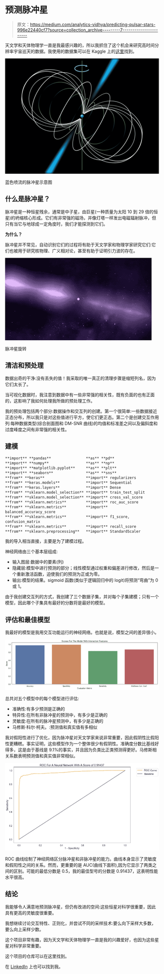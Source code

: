 # 预测脉冲星

> 原文：<https://medium.com/analytics-vidhya/predicting-pulsar-stars-996e22440cf7?source=collection_archive---------7----------------------->

天文学和天体物理学一直是我最感兴趣的，所以我抓住了这个机会来研究高时间分辨率宇宙巡天的数据。我使用的数据集可以在 Kaggle 上的[这里](https://www.kaggle.com/pavanraj159/predicting-a-pulsar-star)找到。

![](img/3c786daddaf0b774a0edbc991a3f0b5d.png)

蓝色喷流的脉冲星示意图

## 什么是脉冲星？

脉冲星是一种恒星残余，通常是中子星，由巨星(一种质量为太阳 10 到 29 倍的恒星)的坍缩核心形成。它们有非常强的磁场，并像灯塔一样发出电磁辐射脉冲，但只有当它与地球成一定角度时，我们才能探测到它们。

**为什么？**

脉冲星并不常见，自动识别它们的过程将有助于天文学家和物理学家研究它们:它们也被用于研究核物理、广义相对论，甚至有助于证明引力波的存在。

![](img/a2af69aaaeb9d7628aaa29e216ec4f12.png)

脉冲星旋转

## 清洁和预处理

数据出奇的干净:没有丢失的值！我采取的唯一真正的清理步骤是缩短列名，因为它们太长了。

当可视化数据时，我注意到数据中有一些非常强的相关性，既有负面的也有正面的，这影响了我如何处理我所做的预处理工作。

我的预处理包括两个部分:数据操作和交互列的创建。第一个很简单:一些数据接近正态分布，所以我只是对这些值进行平方，使它们更正态。第二个是创建交互作用列:每种数据类型(综合剖面图和 DM-SNR 曲线)的均值和标准差之间以及偏斜度和过度峰度之间有非常强的相关性。

## 建模

```
**import** **pandas**                **as** **pd**
**import** **numpy**                 **as** **np**
**import** **matplotlib.pyplot**     **as** **plt**
**import** **seaborn**               **as** **sns**
**from** **keras**                   **import** regularizers
**from** **keras.models**            **import** Sequential
**from** **keras.layers**            **import** Dense
**from** **sklearn.model_selection** **import** train_test_split
**from** **sklearn.model_selection** **import** cross_val_score
**from** **sklearn.metrics**         **import** roc_auc_score
**from** **sklearn.metrics**         **import** balanced_accuracy_score
**from** **sklearn.metrics**         **import** f1_score, confusion_matrix
**from** **sklearn.metrics**         **import** recall_score
**from** **sklearn.preprocessing**   **import** StandardScaler
```

我的导入相当直接，主要是为了建模过程。

神经网络由三个基本层组成:

*   输入图层:数据中的要素(列)
*   隐藏层:模型中进行预测的部分；线性模型通过权重和偏差进行修改，然后是一个重新激活函数，迫使我们的预测为正或为零。
*   输出:模型的结果。sigmoid 函数(类似于逻辑回归中的 logit)将预测“弯曲”为 0 或 1。

由于我创建交互列的方式，我创建了三个数据子集，并对每个子集建模；只有一个模型，因此哪个子集具有最好的分数将是最好的模型。

## 评估和最佳模型

我最好的模型是我用交互功能运行的神经网络。也就是说，模型之间的差异很小。

![](img/68b83560d6c7d846b62b7e498bd4f192.png)

总共对五个模型中的每个模型进行评估:

*   准确性:有多少预测是正确的
*   特异性:在所有非脉冲星的预测中，有多少是正确的
*   灵敏度:在所有的脉冲星预测中，有多少是正确的
*   马修斯·科尔·柯夫。:预测值和真实值有多相似

我对假阳性进行了优化，因为脉冲星对天文学家来说非常重要，因此假阴性比假阳性更糟糕。事实证明，这些模型作为一个整体很少有假阴性。准确度分数比基线好得多，这是由于基线是 9.1%的事实，并且因为负类比正类预测得更好。马修斯相关系数表明预测值和真实值非常相似。

![](img/dd01e75165f630370835219309d5d189.png)

ROC 曲线绘制了神经网络区分脉冲星和非脉冲星的能力。曲线本身显示了灵敏度和假阳性之间的关系。然而，更重要的是 AUC(曲线下面积),因为它显示了两类之间的区别。可能的最低分数是 0.5，我的最佳型号的分数是 0.91437，这表明性能水平很高。

## 结论

我能够令人满意地预测脉冲星，但仍有改进的空间:这些恒星对科学很重要，因此具有更高的灵敏度很重要。

我想继续讨论交互特性、正则化，并尝试不同的采样技术:要么向下采样大多数，要么向上采样少数。

这个项目非常有趣，因为天文学和天体物理学一直是我的兴趣爱好，也因为这些星星对科学非常重要。

这个项目的仓库可以在这里找到。

在 [LinkedIn](https://www.linkedin.com/in/andrew-bergman/) 上也可以找到我。